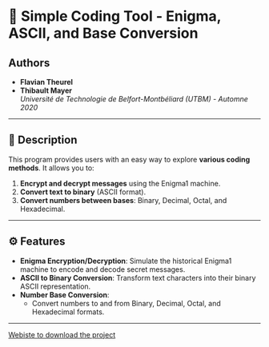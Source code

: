 # 🔐 Simple Coding Tool - Enigma, ASCII, and Base Conversion

## Authors
- **Flavian Theurel**
- **Thibault Mayer**  
*Université de Technologie de Belfort-Montbéliard (UTBM) - Automne 2020*

---

## 📜 Description

This program provides users with an easy way to explore **various coding methods**. It allows you to:

1. **Encrypt and decrypt messages** using the Enigma1 machine.
2. **Convert text to binary** (ASCII format).
3. **Convert numbers between bases**: Binary, Decimal, Octal, and Hexadecimal.

---

## ⚙️ Features

- **Enigma Encryption/Decryption**: Simulate the historical Enigma1 machine to encode and decode secret messages.
- **ASCII to Binary Conversion**: Transform text characters into their binary ASCII representation.
- **Number Base Conversion**:  
   - Convert numbers to and from Binary, Decimal, Octal, and Hexadecimal formats.

---

[Webiste to download the project](https://thibaultmayer.wixsite.com/website)
